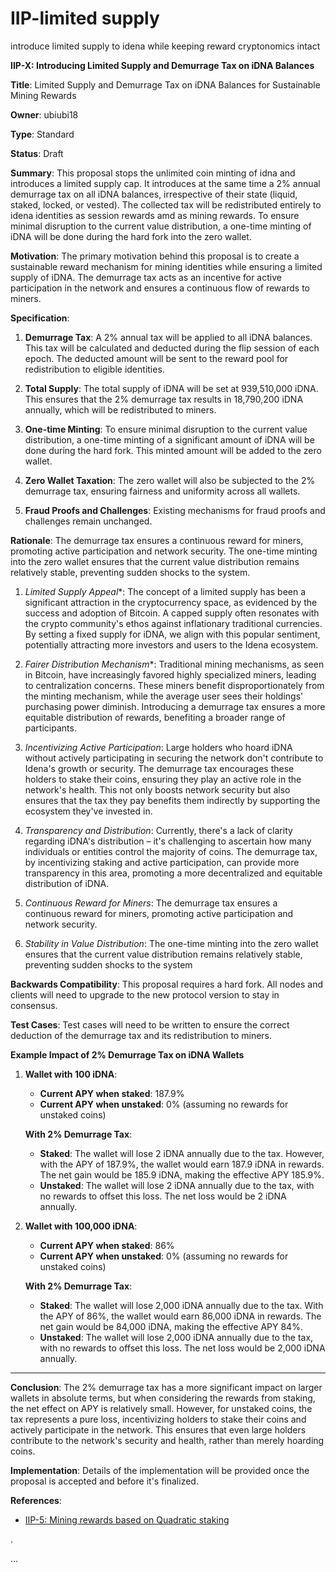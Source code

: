 # IIP-limited supply
introduce limited supply to idena while keeping reward cryptonomics intact 


**IIP-X: Introducing Limited Supply and Demurrage Tax on iDNA Balances**

**Title**: Limited Supply and Demurrage Tax on iDNA Balances for Sustainable Mining Rewards

**Owner**: ubiubi18

**Type**: Standard

**Status**: Draft

**Summary**:
This proposal stops the unlimited coin minting of idna and introduces a limited supply cap. It introduces at the same time a 2% annual demurrage tax on all iDNA balances, irrespective of their state (liquid, staked, locked, or vested). The collected tax will be redistributed entirely to idena identities as session rewards amd as mining rewards. To ensure minimal disruption to the current value distribution, a one-time minting of iDNA will be done during the hard fork into the zero wallet.

**Motivation**:
The primary motivation behind this proposal is to create a sustainable reward mechanism for mining identities while ensuring a limited supply of iDNA. The demurrage tax acts as an incentive for active participation in the network and ensures a continuous flow of rewards to miners.

**Specification**:

1. **Demurrage Tax**: A 2% annual tax will be applied to all iDNA balances. This tax will be calculated and deducted during the flip session of each epoch. The deducted amount will be sent to the reward pool for redistribution to eligible identities.

2. **Total Supply**: The total supply of iDNA will be set at 939,510,000 iDNA. This ensures that the 2% demurrage tax results in 18,790,200 iDNA annually, which will be redistributed to miners.

3. **One-time Minting**: To ensure minimal disruption to the current value distribution, a one-time minting of a significant amount of iDNA will be done during the hard fork. This minted amount will be added to the zero wallet.

4. **Zero Wallet Taxation**: The zero wallet will also be subjected to the 2% demurrage tax, ensuring fairness and uniformity across all wallets.

5. **Fraud Proofs and Challenges**: Existing mechanisms for fraud proofs and challenges remain unchanged.

**Rationale**:
The demurrage tax ensures a continuous reward for miners, promoting active participation and network security. The one-time minting into the zero wallet ensures that the current value distribution remains relatively stable, preventing sudden shocks to the system.

1. *Limited Supply Appeal**: The concept of a limited supply has been a significant attraction in the cryptocurrency space, as evidenced by the success and adoption of Bitcoin. A capped supply often resonates with the crypto community's ethos against inflationary traditional currencies. By setting a fixed supply for iDNA, we align with this popular sentiment, potentially attracting more investors and users to the Idena ecosystem.

2. *Fairer Distribution Mechanism**: Traditional mining mechanisms, as seen in Bitcoin, have increasingly favored highly specialized miners, leading to centralization concerns. These miners benefit disproportionately from the minting mechanism, while the average user sees their holdings' purchasing power diminish. Introducing a demurrage tax ensures a more equitable distribution of rewards, benefiting a broader range of participants.

3. *Incentivizing Active Participation*: Large holders who hoard iDNA without actively participating in securing the network don't contribute to Idena's growth or security. The demurrage tax encourages these holders to stake their coins, ensuring they play an active role in the network's health. This not only boosts network security but also ensures that the tax they pay benefits them indirectly by supporting the ecosystem they've invested in.

4. *Transparency and Distribution*: Currently, there's a lack of clarity regarding iDNA's distribution – it's challenging to ascertain how many individuals or entities control the majority of coins. The demurrage tax, by incentivizing staking and active participation, can provide more transparency in this area, promoting a more decentralized and equitable distribution of iDNA.

6. *Continuous Reward for Miners*: The demurrage tax ensures a continuous reward for miners, promoting active participation and network security. 

7. *Stability in Value Distribution*: The one-time minting into the zero wallet ensures that the current value distribution remains relatively stable, preventing sudden shocks to the system
   

**Backwards Compatibility**:
This proposal requires a hard fork. All nodes and clients will need to upgrade to the new protocol version to stay in consensus.

**Test Cases**:
Test cases will need to be written to ensure the correct deduction of the demurrage tax and its redistribution to miners.

**Example Impact of 2% Demurrage Tax on iDNA Wallets**

1. **Wallet with 100 iDNA**:
    - **Current APY when staked**: 187.9%
    - **Current APY when unstaked**: 0% (assuming no rewards for unstaked coins)

    **With 2% Demurrage Tax**:
    - **Staked**: The wallet will lose 2 iDNA annually due to the tax. However, with the APY of 187.9%, the wallet would earn 187.9 iDNA in rewards. The net gain would be 185.9 iDNA, making the effective APY 185.9%.
    - **Unstaked**: The wallet will lose 2 iDNA annually due to the tax, with no rewards to offset this loss. The net loss would be 2 iDNA annually.

2. **Wallet with 100,000 iDNA**:
    - **Current APY when staked**: 86%
    - **Current APY when unstaked**: 0% (assuming no rewards for unstaked coins)

    **With 2% Demurrage Tax**:
    - **Staked**: The wallet will lose 2,000 iDNA annually due to the tax. With the APY of 86%, the wallet would earn 86,000 iDNA in rewards. The net gain would be 84,000 iDNA, making the effective APY 84%.
    - **Unstaked**: The wallet will lose 2,000 iDNA annually due to the tax, with no rewards to offset this loss. The net loss would be 2,000 iDNA annually.

---

**Conclusion**:
The 2% demurrage tax has a more significant impact on larger wallets in absolute terms, but when considering the rewards from staking, the net effect on APY is relatively small. However, for unstaked coins, the tax represents a pure loss, incentivizing holders to stake their coins and actively participate in the network. This ensures that even large holders contribute to the network's security and health, rather than merely hoarding coins.

**Implementation**:
Details of the implementation will be provided once the proposal is accepted and before it's finalized.

**References**:
- [IIP-5: Mining rewards based on Quadratic staking](https://docs.idena.io/docs/iip/iip-5)



.

...

